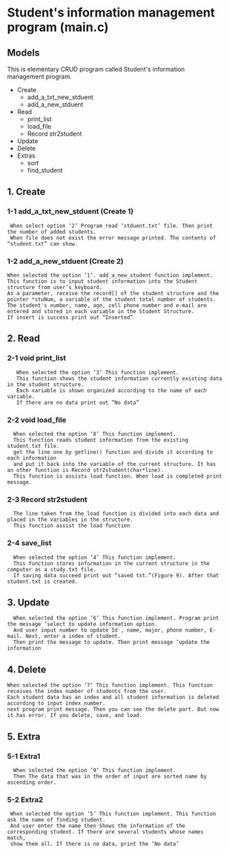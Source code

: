Student's information management program (main.c)
========================================
Models
------

This is elementary CRUD program called Student's  information management program.

* Create
   - add_a_txt_new_stduent
   - add_a_new_stduent
* Read
   - print_list
   - load_file
   - Record str2student 
* Update
* Delete
* Extras
   - sort
   - find_student

## 1. Create
### 1-1 add_a_txt_new_stduent (Create 1)

     When select option ‘2’ Program read ‘stduent.txt’ file. Then print the number of added students.
     When file does not exist the error message printed. The contents of “student.txt” can show.
  
### 1-2 add_a_new_stduent (Create 2)
 
    When selected the option ‘1’. add_a_new_student function implement.
    This function is to input student information into the Student structure from user’s keyboard.
    As a parameter, receive the record[] of the student structure and the pointer *stuNum, a variable of the student total number of students.
    The student's number, name, age, cell phone number and e-mail are entered and stored in each variable in the Student Structure.
    If insert is success print out “Inserted”

  
## 2. Read

### 2-1 void print_list
       When selected the option ‘3’ This function implement.
       This function shows the student information currently existing data in the student structure.
       Each variable is shown organized according to the name of each variable.
       If there are no data print out “No data”

  
 ### 2-2 void load_file
      When selected the option ‘8’ This function implement.
      This function reads student information from the existing student.txt file.
      get the line one by getline() function and divide it according to each information
      and put it back into the variable of the current structure. It has an other function is Record str2student(char*line).
      This function is assists load function. When load is completed print message.

 ###  2-3 Record str2student 
      The line taken from the load function is divided into each data and placed in the variables in the structure.
      This function assist the load function
 
 ###  2-4 save_list 
      When selected the option ‘4’ This function implement.
      This function stores information in the current structure in the computer as a study.txt file.
      If saving data succeed print out “saved txt.”(Figure 9). After that student.txt is created.
      
 ## 3. Update
      When selected the option ‘6’ This function implement. Program print the message ‘select to update information option.
      And user input number to update Id , name, major, phone number, E-mail. Next, enter a index of student.
      Then print the message to update. Then print message ‘update the information

 ## 4. Delete
    When selected the option ‘7’ This function implement. This function receives the index number of students from the user.
    Each student data has an index and all student information is deleted according to input index number.
    next program print message. Then you can see the delete part. But now it has error. If you delete, save, and load.
    
 ## 5. Extra

### 5-1 Extra1
      When selected the option ‘9’ This function implement.
      Then The data that was in the order of input are sorted name by ascending order.
     
### 5-2 Extra2
     When selected the option ‘5’ This function implement. This function ask the name of finding student.
     And user enter the name then Shows the information of the corresponding student. If there are several students whose names match,
     show them all. If there is no data, print the ‘No data’
